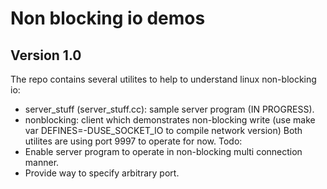 # Non blocking io demos
## Version 1.0
The repo contains several utilites to help to understand linux non-blocking io:
- server\_stuff (server\_stuff.cc): sample server program (IN PROGRESS).
- nonblocking: client which demonstrates non-blocking write (use make var DEFINES=-DUSE\_SOCKET\_IO to compile network version)
Both utilites are using port 9997 to operate for now.
Todo:
- Enable server program to operate in non-blocking multi connection manner.
- Provide way to specify arbitrary port.

